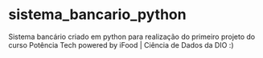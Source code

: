 # sistema_bancario_python
Sistema bancário criado em python para realização do primeiro projeto do curso Potência Tech powered by iFood | Ciência de Dados da DIO :)
